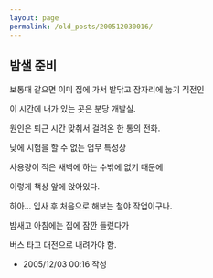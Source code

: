 ```yaml
---
layout: page
permalink: /old_posts/200512030016/
---
```


## 밤샐 준비

보통때 같으면 이미 집에 가서 발닦고 잠자리에 눕기 직전인 

이 시간에 내가 있는 곳은 분당 개발실.

원인은 퇴근 시간 맞춰서 걸려온 한 통의 전화.

낮에 시험을 할 수 없는 업무 특성상 

사용량이 적은 새벽에 하는 수밖에 없기 때문에 

이렇게 책상 앞에 앉아있다.

하아... 입사 후 처음으로 해보는 철야 작업이구나.

밤새고 아침에는 집에 잠깐 들렀다가

버스 타고 대전으로 내려가야 함.





- 2005/12/03 00:16 작성